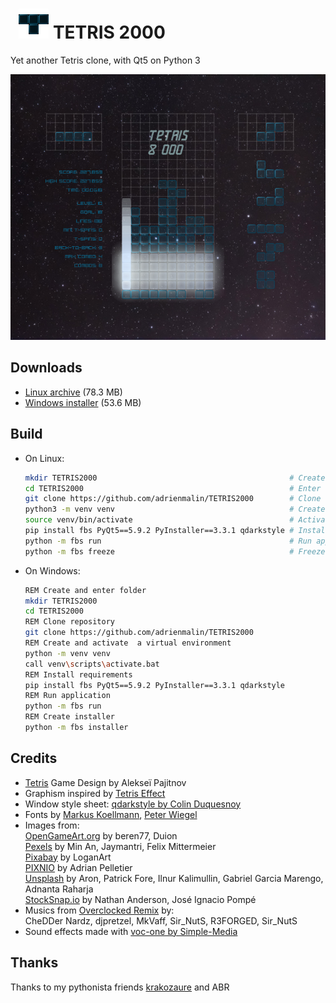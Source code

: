 #   ![icon](https://raw.githubusercontent.com/adrienmalin/TETRIS2000/master/src/main/icons/linux/48.png "T") TETRIS 2000

Yet another Tetris clone, with Qt5 on Python 3

![screenshot](https://raw.githubusercontent.com/adrienmalin/TETRIS2000/gh-pages/screenshots/Tetris2000.png "Screenshot")

## Downloads

* [Linux archive](https://github.com/adrienmalin/TETRIS2000/releases/download/V0.3.1_fbs/TETRIS2000.tar.gz) (78.3 MB)
* [Windows installer](https://github.com/adrienmalin/TETRIS2000/releases/download/V0.3.1_fbs/TETRIS2000Setup.exe) (53.6 MB)

## Build

* On Linux:

  ```bash
  mkdir TETRIS2000                                           # Create folder
  cd TETRIS2000                                              # Enter folder
  git clone https://github.com/adrienmalin/TETRIS2000        # Clone repository
  python3 -m venv venv                                       # Create a virtual environment
  source venv/bin/activate                                   # Activate the virtual environment
  pip install fbs PyQt5==5.9.2 PyInstaller==3.3.1 qdarkstyle # Install requirements
  python -m fbs run                                          # Run application
  python -m fbs freeze                                       # Freeze
  ```

* On Windows:

  ```bash
  REM Create and enter folder
  mkdir TETRIS2000
  cd TETRIS2000
  REM Clone repository
  git clone https://github.com/adrienmalin/TETRIS2000
  REM Create and activate  a virtual environment
  python -m venv venv
  call venv\scripts\activate.bat
  REM Install requirements
  pip install fbs PyQt5==5.9.2 PyInstaller==3.3.1 qdarkstyle
  REM Run application
  python -m fbs run
  REM Create installer
  python -m fbs installer
  ```

## Credits

* [Tetris](https://tetris.com) Game Design by Alekseï Pajitnov
* Graphism inspired by [Tetris Effect](https://www.tetriseffect.game)
* Window style sheet: [qdarkstyle by Colin Duquesnoy](https://github.com/ColinDuquesnoy/QDarkStyleSheet)
* Fonts by [Markus Koellmann](http://markus-designs.com), [Peter Wiegel](http://www.peter-wiegel.de)
* Images from:<br>
  [OpenGameArt.org](https://opengameart.org) by beren77, Duion<br>
  [Pexels](https://www.pexels.com) by Min An, Jaymantri, Felix Mittermeier<br>
  [Pixabay](https://pixabay.com) by LoganArt<br>
  [PIXNIO](https://pixnio.com) by Adrian Pelletier<br>
  [Unsplash](https://unsplash.com) by Aron, Patrick Fore, Ilnur Kalimullin, Gabriel Garcia Marengo, Adnanta Raharja<br>
  [StockSnap.io](https://stocksnap.io) by Nathan Anderson, José Ignacio Pompé
* Musics from [Overclocked Remix](https://ocremix.org/game/510/tetris-gb) by:<br>
  CheDDer Nardz, djpretzel, MkVaff, Sir_NutS, R3FORGED, Sir_NutS
* Sound effects made with [voc-one by Simple-Media](http://www.simple-media.co.uk/vsti.htm)

## Thanks

Thanks to my pythonista friends [krakozaure](https://github.com/krakozaure) and ABR
